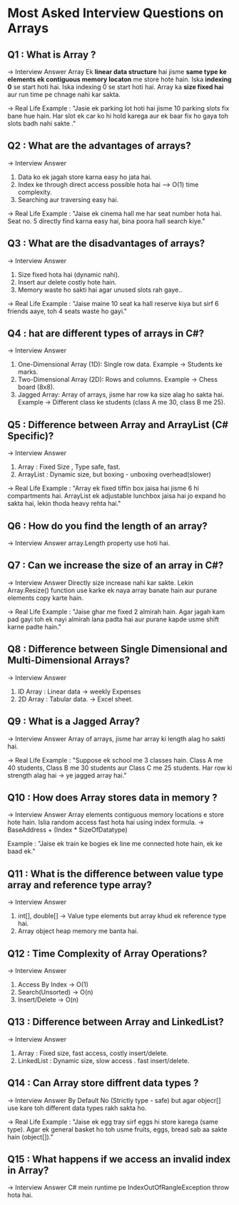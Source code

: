 # Most Asked Interview Questions on Arrays
## Q1 : What is Array ?
-> Interview Answer
Array Ek **linear data structure** hai jisme **same type ke elements ek contiguous memory locaton** me store hote hain. Iska **indexing 0** se start hoti hai. Iska indexing 0 se start hoti hai. Array ka **size fixed hai** aur run time pe chnage nahi kar sakta.

-> Real Life Example :
"Jasie ek parking lot hoti hai jisme 10 parking slots fix bane hue hain. Har slot ek car ko hi hold karega aur ek baar fix ho gaya toh slots badh nahi sakte ."

## Q2 : What are the advantages of arrays?
-> Interview Answer
1. Data ko ek jagah store karna easy ho jata hai.
2. Index ke through direct access possible hota hai --> O(1) time complexity.
3. Searching aur traversing easy hai.

-> Real Life Example :
"Jaise ek cinema hall me har seat number hota hai. Seat no. 5 directly find karna easy hai, bina poora hall search kiye."

## Q3 : What are the disadvantages of arrays?
-> Interview Answer
1. Size fixed hota hai (dynamic nahi).
2. Insert aur delete costly hote hain.
3. Memory waste ho sakti hai agar unused slots rah gaye..

-> Real Life Example :
"Jaise maine 10 seat ka hall reserve kiya but sirf 6 friends aaye, toh 4 seats waste ho gayi."

## Q4 : hat are different types of arrays in C#?
-> Interview Answer
1. One-Dimensional Array (1D): Single row data. Example → Students ke marks.
2. Two-Dimensional Array (2D): Rows and columns. Example → Chess board (8x8).
3. Jagged Array: Array of arrays, jisme har row ka size alag ho sakta hai. Example → Different class ke students (class A me 30, class B me 25). 

## Q5 : Difference between Array and ArrayList (C# Specific)?
-> Interview Answer
1. Array : Fixed Size , Type safe, fast.
2. ArrayList : Dynamic size, but boxing - unboxing overhead(slower)

-> Real Life Example :
"Array ek fixed tiffin box jaisa hai jisme 6 hi compartments hai. ArrayList ek adjustable lunchbox jaisa hai jo expand ho sakta hai, lekin thoda heavy rehta hai."

## Q6 : How do you find the length of an array?
-> Interview Answer 
array.Length property use hoti hai.

## Q7 : Can we increase the size of an array in C#?
-> Interview Answer
Directly size increase nahi kar sakte. Lekin Array.Resize() function use karke ek naya array banate hain aur purane elements copy karte hain.

-> Real Life Example :
"Jaise ghar me fixed 2 almirah hain. Agar jagah kam pad gayi toh ek nayi almirah lana padta hai aur purane kapde usme shift karne padte hain."

## Q8 : Difference between Single Dimensional and Multi-Dimensional Arrays?
-> Interview Answer
1. ID Array : Linear data -> weekly Expenses
2. 2D Array : Tabular data. -> Excel sheet.

## Q9 : What is a Jagged Array?
-> Interview Answer
Array of arrays, jisme har array ki length alag ho sakti hai.

-> Real Life Example :
"Suppose ek school me 3 classes hain. Class A me 40 students, Class B me 30 students aur Class C me 25 students. Har row ki strength alag hai → ye jagged array hai."

## Q10 : How does Array stores data in memory ?
-> Interview Answer
 Array elements contiguous memory locations e store hote hain. Islia random access fast hota hai using index formula.
 -> BaseAddress + (Index * SizeOfDatatype)

 Example : "Jaise ek train ke bogies ek line me connected hote hain, ek ke baad ek."

## Q11 : What is the difference between value type array and reference type array?
-> Interview Answer
  1. int[], double[] → Value type elements but array khud ek reference type hai.
  2. Array object heap memory me banta hai.

## Q12 : Time Complexity of Array Operations?
-> Interview Answer
1. Access By Index -> O(1)
2. Search(Unsorted) -> O(n)
3. Insert/Delete -> O(n)

## Q13 :  Difference between Array and LinkedList?
-> Interview Answer
1. Array : Fixed size, fast access, costly insert/delete.
2. LinkedList : Dynamic size, slow access . fast insert/delete.

## Q14 : Can Array store diffrent data types ?
-> Interview Answer
By Default No (Strictly type - safe)
but agar objecr[] use kare toh different data types rakh sakta ho.

-> Real Life Example :
"Jaise ek egg tray sirf eggs hi store karega (same type). Agar ek general basket ho toh usme fruits, eggs, bread sab aa sakte hain (object[])."

## Q15 : What happens if we access an invalid index in Array?
-> Interview Answer
C# mein runtime pe IndexOutOfRangleException throw hota hai.